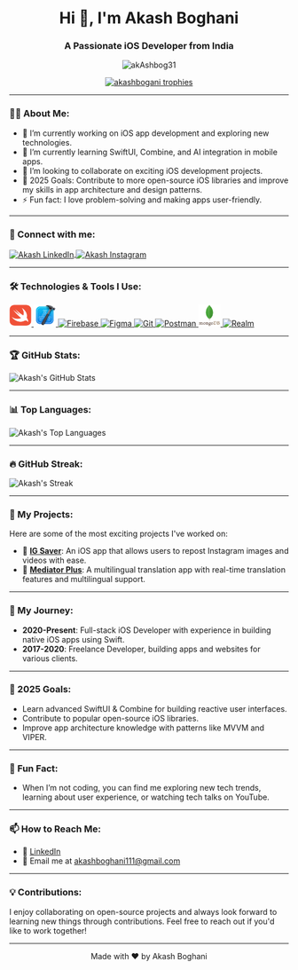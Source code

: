 <h1 align="center">Hi 👋, I'm Akash Boghani</h1>
<h3 align="center">A Passionate iOS Developer from India</h3>

<p align="center">
  <img src="https://komarev.com/ghpvc/?username=akAshbog31&label=Profile%20views&color=0e75b6&style=flat" alt="akAshbog31" />
</p>

<p align="center">
  <a href="https://github.com/ryo-ma/github-profile-trophy"><img src="https://github-profile-trophy.vercel.app/?username=akAshbog31" alt="akashbogani trophies" /></a>
</p>

---

### 👨‍💻 About Me:

- 🔭 I’m currently working on iOS app development and exploring new technologies.
- 🌱 I’m currently learning SwiftUI, Combine, and AI integration in mobile apps.
- 👯 I’m looking to collaborate on exciting iOS development projects.
- 🥅 2025 Goals: Contribute to more open-source iOS libraries and improve my skills in app architecture and design patterns.
- ⚡ Fun fact: I love problem-solving and making apps user-friendly.

---

### 💬 Connect with me:

<p align="left">
  <a href="https://linkedin.com/in/akash-boghani-b8859622a" target="_blank">
    <img align="center" src="https://raw.githubusercontent.com/rahuldkjain/github-profile-readme-generator/master/src/images/icons/Social/linked-in-alt.svg" alt="Akash LinkedIn" height="30" width="40" />
  </a>
  <a href="https://instagram.com/boghaniakash" target="_blank">
    <img align="center" src="https://raw.githubusercontent.com/rahuldkjain/github-profile-readme-generator/master/src/images/icons/Social/instagram.svg" alt="Akash Instagram" height="30" width="40" />
  </a>
</p>

---

### 🛠️ Technologies & Tools I Use:

<p align="left">
  <a href="https://www.apple.com/swift/" target="_blank">
    <img src="https://raw.githubusercontent.com/devicons/devicon/master/icons/swift/swift-original.svg" alt="Swift" width="40" height="40"/>
  </a>
  <a href="https://developer.apple.com/xcode/" target="_blank">
    <img src="https://raw.githubusercontent.com/devicons/devicon/master/icons/xcode/xcode-original.svg" alt="Xcode" width="40" height="40"/>
  </a>
  <a href="https://firebase.google.com/" target="_blank">
    <img src="https://www.vectorlogo.zone/logos/firebase/firebase-icon.svg" alt="Firebase" width="40" height="40"/>
  </a>
  <a href="https://www.figma.com/" target="_blank">
    <img src="https://www.vectorlogo.zone/logos/figma/figma-icon.svg" alt="Figma" width="40" height="40"/>
  </a>
  <a href="https://git-scm.com/" target="_blank">
    <img src="https://www.vectorlogo.zone/logos/git-scm/git-scm-icon.svg" alt="Git" width="40" height="40"/>
  </a>
  <a href="https://www.postman.com/" target="_blank">
    <img src="https://www.vectorlogo.zone/logos/getpostman/getpostman-icon.svg" alt="Postman" width="40" height="40"/>
  </a>
  <a href="https://www.mongodb.com/" target="_blank">
    <img src="https://raw.githubusercontent.com/devicons/devicon/master/icons/mongodb/mongodb-original-wordmark.svg" alt="MongoDB" width="40" height="40"/>
  </a>
  <a href="https://realm.io/" target="_blank">
    <img src="https://raw.githubusercontent.com/bestofjs/bestofjs-webui/8665e8c267a0215f3159df28b33c365198101df5/public/logos/realm.svg" alt="Realm" width="40" height="40"/>
  </a>
</p>

---

### 🏆 GitHub Stats:

<p align="left">
  <img src="https://github-readme-stats.vercel.app/api?username=akAshbog31&show_icons=true&locale=en" alt="Akash's GitHub Stats" />
</p>

---

### 📊 Top Languages:

<p align="left">
  <img src="https://github-readme-stats.vercel.app/api/top-langs?username=akAshbog31&show_icons=true&locale=en&layout=compact" alt="Akash's Top Languages" />
</p>

---

### 🔥 GitHub Streak:

<p align="left">
  <img src="https://github-readme-streak-stats.herokuapp.com/?user=akAshbog31" alt="Akash's Streak" />
</p>

---

### 💼 My Projects:

Here are some of the most exciting projects I've worked on:

- 🚀 **[IG Saver](https://apps.apple.com/app/instant-save-reel-story/id6737592600)**: An iOS app that allows users to repost Instagram images and videos with ease.
- 📖 **[Mediator Plus](https://github.com/akAshbog31/Mediator-Plus)**: A multilingual translation app with real-time translation features and multilingual support.

---

### 📅 My Journey:

- **2020-Present**: Full-stack iOS Developer with experience in building native iOS apps using Swift.
- **2017-2020**: Freelance Developer, building apps and websites for various clients.

---

### 🎯 2025 Goals:

- Learn advanced SwiftUI & Combine for building reactive user interfaces.
- Contribute to popular open-source iOS libraries.
- Improve app architecture knowledge with patterns like MVVM and VIPER.

---

### 🎥 Fun Fact:

- When I’m not coding, you can find me exploring new tech trends, learning about user experience, or watching tech talks on YouTube.

---

### 📫 How to Reach Me:

- 💬 [LinkedIn](https://linkedin.com/in/akash-boghani-b8859622a)
- 📧 Email me at [akashboghani111@gmail.com](mailto:akashboghani111@gmail.com)

---

### 💡 Contributions:

I enjoy collaborating on open-source projects and always look forward to learning new things through contributions. Feel free to reach out if you'd like to work together!

---

<p align="center">Made with ❤️ by Akash Boghani</p>
